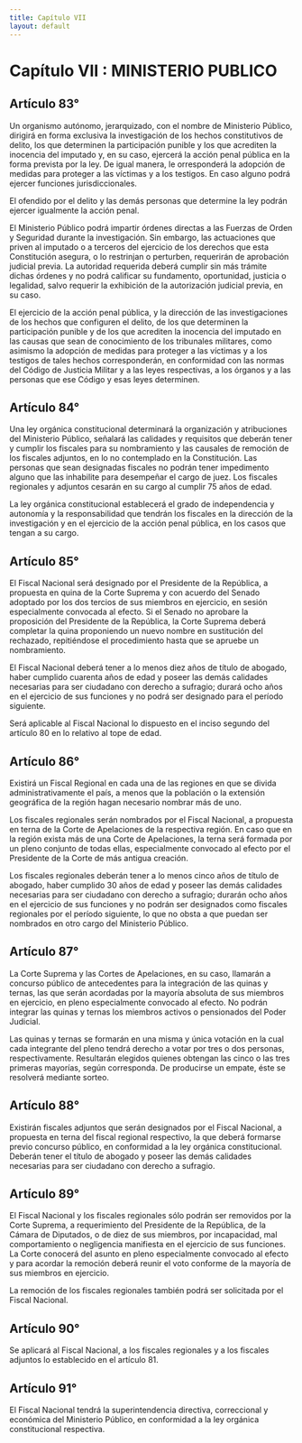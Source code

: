 ```yaml
---
title: Capítulo VII
layout: default
---
```


# Capítulo VII : MINISTERIO PUBLICO

## Artículo 83°

Un organismo autónomo, jerarquizado, con el nombre de Ministerio
Público, dirigirá en forma exclusiva la investigación de los hechos
constitutivos de delito, los que determinen la participación punible y
los que acrediten la inocencia del imputado y, en su caso, ejercerá la
acción penal pública en la forma prevista por la ley. De igual manera,
le orresponderá la adopción de medidas para proteger a las víctimas y a
los testigos. En caso alguno podrá ejercer funciones jurisdiccionales.

El ofendido por el delito y las demás personas que determine la ley
podrán ejercer igualmente la acción penal.

El Ministerio Público podrá impartir órdenes directas a las Fuerzas de
Orden y Seguridad durante la investigación. Sin embargo, las actuaciones
que priven al imputado o a terceros del ejercicio de los derechos que
esta Constitución asegura, o lo restrinjan o perturben, requerirán de
aprobación judicial previa. La autoridad requerida deberá cumplir sin
más trámite dichas órdenes y no podrá calificar su fundamento,
oportunidad, justicia o legalidad, salvo requerir la exhibición de la
autorización judicial previa, en su caso.

El ejercicio de la acción penal pública, y la dirección de las
investigaciones de los hechos que configuren el delito, de los que
determinen la participación punible y de los que acrediten la inocencia
del imputado en las causas que sean de conocimiento de los tribunales
militares, como asimismo la adopción de medidas para proteger a las
víctimas y a los testigos de tales hechos corresponderán, en conformidad
con las normas del Código de Justicia Militar y a las leyes respectivas,
a los órganos y a las personas que ese Código y esas leyes determinen.

## Artículo 84°

Una ley orgánica constitucional determinará la organización y
atribuciones del Ministerio Público, señalará las calidades y requisitos
que deberán tener y cumplir los fiscales para su nombramiento y las
causales de remoción de los fiscales adjuntos, en lo no contemplado en
la Constitución. Las personas que sean designadas fiscales no podrán
tener impedimento alguno que las inhabilite para desempeñar el cargo de
juez. Los fiscales regionales y adjuntos cesarán en su cargo al cumplir
75 años de edad.

La ley orgánica constitucional establecerá el grado de independencia y
autonomía y la responsabilidad que tendrán los fiscales en la dirección
de la investigación y en el ejercicio de la acción penal pública, en los
casos que tengan a su cargo.

## Artículo 85°

El Fiscal Nacional será designado por el Presidente de la República, a
propuesta en quina de la Corte Suprema y con acuerdo del Senado adoptado
por los dos tercios de sus miembros en ejercicio, en sesión
especialmente convocada al efecto. Si el Senado no aprobare la
proposición del Presidente de la República, la Corte Suprema deberá
completar la quina proponiendo un nuevo nombre en sustitución del
rechazado, repitiéndose el procedimiento hasta que se apruebe un
nombramiento.

El Fiscal Nacional deberá tener a lo menos diez años de título de
abogado, haber cumplido cuarenta años de edad y poseer las demás
calidades necesarias para ser ciudadano con derecho a sufragio; durará
ocho años en el ejercicio de sus funciones y no podrá ser designado para
el período siguiente.

Será aplicable al Fiscal Nacional lo dispuesto en el inciso segundo del
artículo 80 en lo relativo al tope de edad.

## Artículo 86°

Existirá un Fiscal Regional en cada una de las regiones en que se divida
administrativamente el país, a menos que la población o la extensión
geográfica de la región hagan necesario nombrar más de uno.

Los fiscales regionales serán nombrados por el Fiscal Nacional, a
propuesta en terna de la Corte de Apelaciones de la respectiva región.
En caso que en la región exista más de una Corte de Apelaciones, la
terna será formada por un pleno conjunto de todas ellas, especialmente
convocado al efecto por el Presidente de la Corte de más antigua
creación.

Los fiscales regionales deberán tener a lo menos cinco años de título de
abogado, haber cumplido 30 años de edad y poseer las demás calidades
necesarias para ser ciudadano con derecho a sufragio; durarán ocho años
en el ejercicio de sus funciones y no podrán ser designados como
fiscales regionales por el período siguiente, lo que no obsta a que
puedan ser nombrados en otro cargo del Ministerio Público.

## Artículo 87°

La Corte Suprema y las Cortes de Apelaciones, en su caso, llamarán a
concurso público de antecedentes para la integración de las quinas y
ternas, las que serán acordadas por la mayoría absoluta de sus miembros
en ejercicio, en pleno especialmente convocado al efecto. No podrán
integrar las quinas y ternas los miembros activos o pensionados del
Poder Judicial.

Las quinas y ternas se formarán en una misma y única votación en la cual
cada integrante del pleno tendrá derecho a votar por tres o dos
personas, respectivamente. Resultarán elegidos quienes obtengan las
cinco o las tres primeras mayorías, según corresponda. De producirse un
empate, éste se resolverá mediante sorteo.

## Artículo 88°

Existirán fiscales adjuntos que serán designados por el Fiscal Nacional,
a propuesta en terna del fiscal regional respectivo, la que deberá
formarse previo concurso público, en conformidad a la ley orgánica
constitucional. Deberán tener el título de abogado y poseer las demás
calidades necesarias para ser ciudadano con derecho a sufragio.

## Artículo 89°

El Fiscal Nacional y los fiscales regionales sólo podrán ser removidos
por la Corte Suprema, a requerimiento del Presidente de la República, de
la Cámara de Diputados, o de diez de sus miembros, por incapacidad, mal
comportamiento o negligencia manifiesta en el ejercicio de sus
funciones. La Corte conocerá del asunto en pleno especialmente convocado
al efecto y para acordar la remoción deberá reunir el voto conforme de
la mayoría de sus miembros en ejercicio.

La remoción de los fiscales regionales también podrá ser solicitada por
el Fiscal Nacional.

## Artículo 90°

Se aplicará al Fiscal Nacional, a los fiscales regionales y a los
fiscales adjuntos lo establecido en el artículo 81.

## Artículo 91°

El Fiscal Nacional tendrá la superintendencia directiva, correccional y
económica del Ministerio Público, en conformidad a la ley orgánica
constitucional respectiva.

